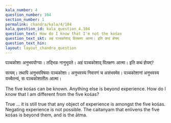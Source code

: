 ```yaml
---
kala_number: 4
question_number: 104
section_number: 1
permalink: chandra/kala/4/104
kala_question_id: kala_question_4.104
question_text: How do I know that I'm not the kośas
question_text_skt: अहं पञ्चकोशाद् विलक्षणः आत्मा। इति कथं ज्ञेयम्
question_text_hin: 
layout: layout_chandra_question
---
```


<!-- skt-start -->
पञ्चकोशाः अनुभवयोग्याः। तद्भिन्नः नानुभूयते। अहं पञ्चकोशाद् विलक्षणः आत्मा। इति कथं ज्ञेयम्? 

सत्यम्। तथापि अनुभवविषयाः पञ्चकोशाः। अनुभवस्य निवारणं च असंभवमेव। पञ्चकोशानां अनुभवस्य यच्चैतन्यं, सः पञ्चकोशातीतः आत्मा। 
<!-- skt-end -->

<!-- eng-start -->
The five kośas can be known. Anything else is beyond experience.
How do I know that I am different from the five kośas?

True ... it is still true that any object of experience is amongst
the five kośas. Negating experience is not possible. The caitanyam 
that enlivens the five kośas is beyond them, and is the ātma.
<!-- eng-end -->
